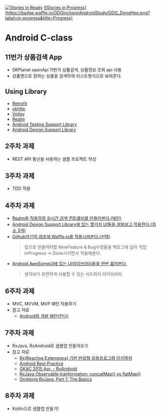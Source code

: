 [![Stories in Ready](https://badge.waffle.io/GDGincheonAndroidStudy/GDG_DongHee.png?label=ready&title=Ready)](https://waffle.io/GDGincheonAndroidStudy/GDG_DongHee)
[![Stories in Progress](https://badge.waffle.io/GDGincheonAndroidStudy/GDG_DongHee.png?label=in progress&title=Progress)](https://waffle.io/GDGincheonAndroidStudy/GDG_DongHee)
# Android C-class
## 11번가 상품검색 App 
 - SKPlanet openApi 11번가 상품검색, 상품정보 조회 api 사용
 - 상품명으로 원하는 상품을 검색하여 리스트형식으로 보여준다.

## Using Library
 - [Retrofit](http://square.github.io/retrofit/)
 - [okhttp](http://square.github.io/okhttp/)
 - [Volley](https://gist.github.com/benelog/5981448)
 - [Realm](https://realm.io/kr/)
 - [Android Testing Support Library](https://google.github.io/android-testing-support-library/)
 - [Android Design Support Library](http://android-developers.blogspot.kr/2015/05/android-design-support-library.html)

## 2주차 과제 
 - REST API 통신을 사용하는 샘플 프로젝트 작성

## 3주차 과제
 - TDD 적용

## 4주차 과제
 - [Realm을 적용하여 실시간 검색 컨트롤러를 만들어본다.(메인)](https://realm.io/kr/news/android-search-text-view/)
 - [Android Design Support Library에 있는 몇가지 UI들을 살펴보고 적용한다.(최소 3개)](http://googledevkr.blogspot.kr/2015_06_01_archive.html)
 - [Github자신의 레포에 Waffle.io를 적용시켜본다.(선택)](http://waffle.io/)
	> 앞으로 만들어야할 NewFeature & Bug수정들을 백로그에 담아 직접 InProgress -> Done시키면서 적용해본다.
 - [Android AweSomeUI에 있는 UI라이브러리들을 한번 훓어본다.](https://github.com/wasabeef/awesome-android-ui)
	> 생각보다 유연하게 사용할 수 있는 서드파티 라이브러리

## 6주차 과제
 - MVC, MVVM, MVP 패턴 적용하기
 - 참고 자료
 	- [Android와 개발 패턴(잔디)](http://tosslab.github.io/android/2015/03/01/01.Android-mvc-mvvm-mvp/)

## 7주차 과제
 - RxJava, RxAndroid로 샘플앱 만들어오기
 - 참고 자료
 	- [Rx(Reactive Extensions) 기반 반응형 응용프로그램 아키텍처](http://www.slideshare.net/sangdonkim9022/td-2015-54718812)
 	- [Android Best Practice](https://github.com/minsoopark/android-best-practices-kor)
 	- [GKAC 2015 Apr. - RxAndroid](https://www.youtube.com/watch?v=FpIqbVTnB30)
 	- [RxJava Observable tranformation: concatMap() vs flatMap()](http://fernandocejas.com/2015/01/11/rxjava-observable-tranformation-concatmap-vs-flatmap/)
 	- [Grokking RxJava, Part 1: The Basics](http://blog.danlew.net/2014/09/15/grokking-rxjava-part-1/)



## 8주차 과제
 - Kotlin으로 샘플앱 만들기!

